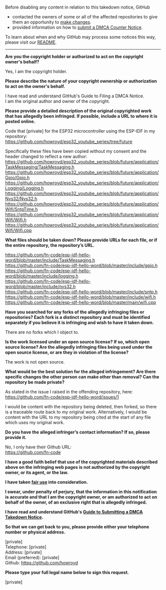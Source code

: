 Before disabling any content in relation to this takedown notice, GitHub
- contacted the owners of some or all of the affected repositories to give them an opportunity to [make changes](https://docs.github.com/en/github/site-policy/dmca-takedown-policy#a-how-does-this-actually-work).
- provided information on how to [submit a DMCA Counter Notice](https://docs.github.com/en/articles/guide-to-submitting-a-dmca-counter-notice).

To learn about when and why GitHub may process some notices this way, please visit our [README](https://github.com/github/dmca/blob/master/README.md#anatomy-of-a-takedown-notice).

---

**Are you the copyright holder or authorized to act on the copyright owner's behalf?**

Yes, I am the copyright holder.

**Please describe the nature of your copyright ownership or authorization to act on the owner's behalf.**

I have read and understand GitHub's Guide to Filing a DMCA Notice.  
I am the original author and owner of the copyright.

**Please provide a detailed description of the original copyrighted work that has allegedly been infringed. If possible, include a URL to where it is posted online.**

Code that [private] for the ESP32 microcontroller using the ESP-IDF in my repository:  
https://github.com/howroyd/esp32_youtube_series/tree/future

Specifically these files have been copied without my consent and the header changed to reflect a new author:  
https://github.com/howroyd/esp32_youtube_series/blob/future/application/TaskMessaging/TaskMessaging.h  
https://github.com/howroyd/esp32_youtube_series/blob/future/application/Gpio/Gpio.h  
https://github.com/howroyd/esp32_youtube_series/blob/future/application/Logging/Logging.h  
https://github.com/howroyd/esp32_youtube_series/blob/future/application/Nvs32/Nvs32.h  
https://github.com/howroyd/esp32_youtube_series/blob/future/application/Wifi/SntpTime.h  
https://github.com/howroyd/esp32_youtube_series/blob/future/application/Wifi/Wifi.h  
https://github.com/howroyd/esp32_youtube_series/blob/future/application/Wifi/Wifi.cpp

**What files should be taken down? Please provide URLs for each file, or if the entire repository, the repository’s URL.**

https://github.com/fn-code/esp-idf-hello-word/blob/master/include/TaskMessaging.h  
https://github.com/fn-code/esp-idf-hello-word/blob/master/include/gpio.h  
https://github.com/fn-code/esp-idf-hello-word/blob/master/include/logging.h  
https://github.com/fn-code/esp-idf-hello-word/blob/master/include/nvs32.h  
https://github.com/fn-code/esp-idf-hello-word/blob/master/include/sntp.h  
https://github.com/fn-code/esp-idf-hello-word/blob/master/include/wifi.h  
https://github.com/fn-code/esp-idf-hello-word/blob/master/main/wifi.cpp

**Have you searched for any forks of the allegedly infringing files or repositories? Each fork is a distinct repository and must be identified separately if you believe it is infringing and wish to have it taken down.**

There are no forks which I object to.

**Is the work licensed under an open source license? If so, which open source license? Are the allegedly infringing files being used under the open source license, or are they in violation of the license?**

The work is not open source.

**What would be the best solution for the alleged infringement? Are there specific changes the other person can make other than removal? Can the repository be made private?**

As stated in the issue I raised in the offending repository, here:  
https://github.com/fn-code/esp-idf-hello-word/issues/1

I would be content with the repository being deleted, then forked, so there is a traceable route back to my original work. Alternatively, I would be content with the URL to my repository being cited at the start of any file which uses my original work.

**Do you have the alleged infringer’s contact information? If so, please provide it.**

No, I only have their Github URL:  
https://github.com/fn-code

**I have a good faith belief that use of the copyrighted materials described above on the infringing web pages is not authorized by the copyright owner, or its agent, or the law.**

**I have taken <a href="https://www.lumendatabase.org/topics/22">fair use</a> into consideration.**

**I swear, under penalty of perjury, that the information in this notification is accurate and that I am the copyright owner, or am authorized to act on behalf of the owner, of an exclusive right that is allegedly infringed.**

**I have read and understand GitHub's <a href="https://docs.github.com/articles/guide-to-submitting-a-dmca-takedown-notice/">Guide to Submitting a DMCA Takedown Notice</a>.**

**So that we can get back to you, please provide either your telephone number or physical address.**

[private]  
Telephone: [private]  
Address: [private]  
Email (preferred): [private]  
Github: https://github.com/howroyd

**Please type your full legal name below to sign this request.**

[private]
